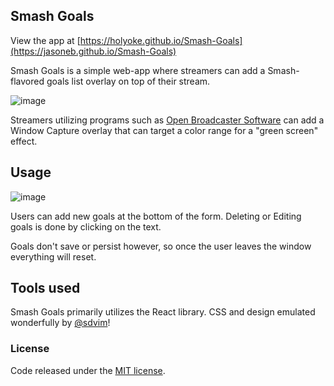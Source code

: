 ## Smash Goals

View the app at [https://holyoke.github.io/Smash-Goals](https://jasoneb.github.io/Smash-Goals)

Smash Goals is a simple web-app where streamers can add a Smash-flavored goals list overlay on top of their stream.

![image](https://cloud.githubusercontent.com/assets/6300995/15520889/5e5944e2-21bd-11e6-8185-44cea9c70e40.png)

Streamers utilizing programs such as [Open Broadcaster Software](https://obsproject.com/) can add a Window Capture overlay that can target a color range for a "green screen" effect.

## Usage
![image](https://thumbs.gfycat.com/AgileSillyAmurstarfish-size_restricted.gif)

Users can add new goals at the bottom of the form. Deleting or Editing goals is done by clicking on the text.

Goals don't save or persist however, so once the user leaves the window everything will reset.

## Tools used
Smash Goals primarily utilizes the React library. CSS and design emulated wonderfully by [@sdvim](https://github.com/sdvim)!

### License
Code released under the [MIT license](/license.md).
